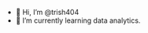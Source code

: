 - 👋 Hi, I’m @trish404
- 🌱 I’m currently learning data analytics.


<!---
trish404/trish404 is a ✨ special ✨ repository because its `README.md` (this file) appears on your GitHub profile.
You can click the Preview link to take a look at your changes.
--->

